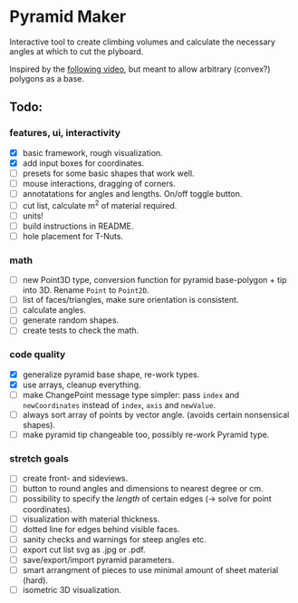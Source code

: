 # Pyramid Maker

Interactive tool to create climbing volumes and calculate the necessary angles at which to cut the plyboard.

Inspired by the [following video](https://www.youtube.com/watch?v=Lp2mkK2qPTc), but meant to allow arbitrary (convex?) polygons as a base.

## Todo:

### features, ui, interactivity

- [x] basic framework, rough visualization.
- [x] add input boxes for coordinates.
- [ ] presets for some basic shapes that work well.
- [ ] mouse interactions, dragging of corners.
- [ ] annotatations for angles and lengths. On/off toggle button.
- [ ] cut list, calculate m<sup>2</sup> of material required.
- [ ] units!
- [ ] build instructions in README.
- [ ] hole placement for T-Nuts.

### math

- [ ] new Point3D type, conversion function for pyramid base-polygon + tip into 3D. Rename `Point` to `Point2D`.
- [ ] list of faces/triangles, make sure orientation is consistent.
- [ ] calculate angles.
- [ ] generate random shapes.
- [ ] create tests to check the math.

### code quality

- [x] generalize pyramid base shape, re-work types.
- [x] use arrays, cleanup everything.
- [ ] make ChangePoint message type simpler: pass `index` and `newCoordinates` instead of `index`, `axis` and `newValue`.
- [ ] always sort array of points by vector angle. (avoids certain nonsensical shapes).
- [ ] make pyramid tip changeable too, possibly re-work Pyramid type.

### stretch goals

- [ ] create front- and sideviews.
- [ ] button to round angles and dimensions to nearest degree or cm.
- [ ] possibility to specify the _length_ of certain edges (-> solve for point coordinates).
- [ ] visualization with material thickness.
- [ ] dotted line for edges behind visible faces.
- [ ] sanity checks and warnings for steep angles etc.
- [ ] export cut list svg as .jpg or .pdf.
- [ ] save/export/import pyramid parameters.
- [ ] smart arrangment of pieces to use minimal amount of sheet material (hard).
- [ ] isometric 3D visualization.
